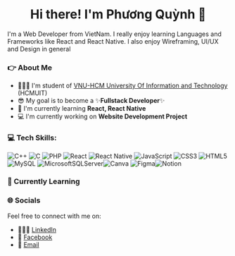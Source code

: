 <h1 align=center>Hi there! I'm Phương Quỳnh 🌟</h1>
<p>I'm a Web Developer from VietNam. I really enjoy learning Languages and Frameworks like React and React Native. I also enjoy Wireframing, UI/UX and Design in general </p>

### 👉 About Me
- 👩🏼‍🎓 I'm student of [VNU-HCM University Of Information and Technology](https://www.uit.edu.vn/) (HCMUIT)
- 😎 My goal is to become a ✨**Fullstack Developer**✨
- 🌱 I'm currently learning **React, React Native**
- 💻 I'm currently working on **Website Development Project** 

### 💻 Tech Skills:
![C++](https://img.shields.io/badge/c++-%2300599C.svg?style=for-the-badge&logo=c%2B%2B&logoColor=white) ![C](https://img.shields.io/badge/c-%2300599C.svg?style=for-the-badge&logo=c&logoColor=white) ![PHP](https://img.shields.io/badge/php-%23777BB4.svg?style=for-the-badge&logo=php&logoColor=white)  ![React](https://img.shields.io/badge/react-%2320232a.svg?style=for-the-badge&logo=react&logoColor=%2361DAFB) ![React Native](https://img.shields.io/badge/react_native-%2320232a.svg?style=for-the-badge&logo=react&logoColor=%2361DAFB)  ![JavaScript](https://img.shields.io/badge/javascript-%23323330.svg?style=for-the-badge&logo=javascript&logoColor=%23F7DF1E) ![CSS3](https://img.shields.io/badge/css3-%231572B6.svg?style=for-the-badge&logo=css3&logoColor=white) ![HTML5](https://img.shields.io/badge/html5-%23E34F26.svg?style=for-the-badge&logo=html5&logoColor=white)  ![MySQL](https://img.shields.io/badge/mysql-4479A1.svg?style=for-the-badge&logo=mysql&logoColor=white) ![MicrosoftSQLServer](https://img.shields.io/badge/Microsoft%20SQL%20Server-CC2927?style=for-the-badge&logo=microsoft%20sql%20server&logoColor=white)![Canva](https://img.shields.io/badge/Canva-%2300C4CC.svg?style=for-the-badge&logo=Canva&logoColor=white) ![Figma](https://img.shields.io/badge/figma-%23F24E1E.svg?style=for-the-badge&logo=figma&logoColor=white)![Notion](https://img.shields.io/badge/Notion-%23000000.svg?style=for-the-badge&logo=notion&logoColor=white)

### 🌱 Currently Learning

### 🌐 Socials
Feel free to connect with me on:
- 👩🏼‍💼 [LinkedIn](your-linkedin-url)</br>
- 💬 [Facebook](https://fb.com/ttpuwu)</br> 
- 💌 [Email](puwuu22@gmail.com)




